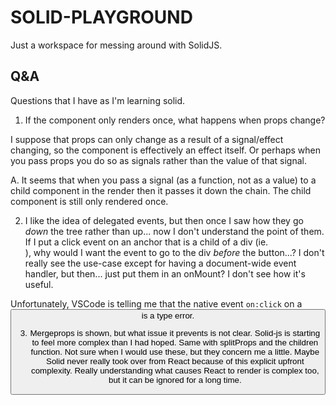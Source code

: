 # SOLID-PLAYGROUND

Just a workspace for messing around with SolidJS.

## Q&A

Questions that I have as I'm learning solid.

1. If the component only renders once, what happens when props change? 

I suppose that props can only change as a result of a signal/effect changing, so the component is effectively an effect itself. Or perhaps when you pass props you do so as signals rather than the value of that signal.

A. It seems that when you pass a signal (as a function, not as a value) to a child component in the render then it passes it down the chain. The child component is still only rendered once. 

2. I like the idea of delegated events, but then once I saw how they go _down_ the tree rather than up... now I don't understand the point of them. If I put a click event on an anchor that is a child of a div (ie. <div><a onclick></div>), why would I want the event to go to the div _before_ the button...? I don't really see the use-case except for having a document-wide event handler, but then... just put them in an onMount? I don't see how it's useful.

Unfortunately, VSCode is telling me that the native event `on:click` on a <button> is a type error.

3. Mergeprops is shown, but what issue it prevents is not clear. Solid-js is starting to feel more complex than I had hoped. Same with splitProps and the children function. Not sure when I would use these, but they concern me a little. Maybe Solid never really took over from React because of this explicit upfront complexity. Really understanding what causes React to render is complex too, but it can be ignored for a long time.
